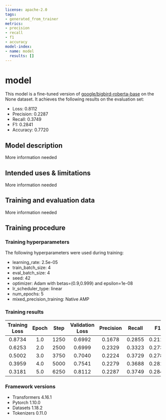 ```yaml
---
license: apache-2.0
tags:
- generated_from_trainer
metrics:
- precision
- recall
- f1
- accuracy
model-index:
- name: model
  results: []
---
```


<!-- This model card has been generated automatically according to the information the Trainer had access to. You
should probably proofread and complete it, then remove this comment. -->

# model

This model is a fine-tuned version of [google/bigbird-roberta-base](https://huggingface.co/google/bigbird-roberta-base) on the None dataset.
It achieves the following results on the evaluation set:
- Loss: 0.8112
- Precision: 0.2287
- Recall: 0.3749
- F1: 0.2841
- Accuracy: 0.7720

## Model description

More information needed

## Intended uses & limitations

More information needed

## Training and evaluation data

More information needed

## Training procedure

### Training hyperparameters

The following hyperparameters were used during training:
- learning_rate: 2.5e-05
- train_batch_size: 4
- eval_batch_size: 4
- seed: 42
- optimizer: Adam with betas=(0.9,0.999) and epsilon=1e-08
- lr_scheduler_type: linear
- num_epochs: 5
- mixed_precision_training: Native AMP

### Training results

| Training Loss | Epoch | Step | Validation Loss | Precision | Recall | F1     | Accuracy |
|:-------------:|:-----:|:----:|:---------------:|:---------:|:------:|:------:|:--------:|
| 0.8734        | 1.0   | 1250 | 0.6992          | 0.1678    | 0.2855 | 0.2114 | 0.7718   |
| 0.6253        | 2.0   | 2500 | 0.6999          | 0.2329    | 0.3323 | 0.2739 | 0.7804   |
| 0.5002        | 3.0   | 3750 | 0.7040          | 0.2224    | 0.3729 | 0.2786 | 0.7794   |
| 0.3959        | 4.0   | 5000 | 0.7541          | 0.2279    | 0.3688 | 0.2817 | 0.7738   |
| 0.3181        | 5.0   | 6250 | 0.8112          | 0.2287    | 0.3749 | 0.2841 | 0.7720   |


### Framework versions

- Transformers 4.16.1
- Pytorch 1.10.0
- Datasets 1.18.2
- Tokenizers 0.11.0

